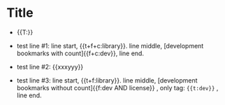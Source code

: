 # Title

* {{T:}}

* test line #1: line start, {{t+f+c:library}}. line middle, [development bookmarks with count]{{f+c:dev}}, line end.
* test line #2: {{xxxyyy}}
* test line #3: line start, {{t+f:library}}. line middle, [development bookmarks without count]{{f:dev AND license}} , only tag: `{{t:dev}}` , line end.
